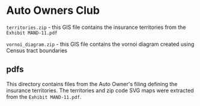 # Auto Owners Club

`territories.zip` - this GIS file contains the insurance territories from the `Exhibit MAND-11.pdf`

`vornoi_diagram.zip` - this GIS file contains the vornoi diagram created using Census tract boundaries

## pdfs

This directory contains files from the Auto Owner's filing defining the insurance territories. 
The territories and zip code SVG maps were extracted from the `Exhibit MAND-11.pdf`.
